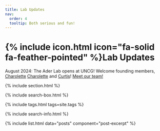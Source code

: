 ```yaml
---
title: Lab Updates
nav:
  order: 4
  tooltip: Both serious and fun!
---
```


# {% include icon.html icon="fa-solid fa-feather-pointed" %}Lab Updates

August 2024: The Ader Lab opens at UNCG! Welcome founding members, [Charolette](https://nickaderlab.com/members/charolette-shore.html) [Charolette](../members/charolette-shore.md) and [Curtis](../_members/charolette-shore.html)! [Meet our team!](../team)


{% include section.html %}

{% include search-box.html %}

{% include tags.html tags=site.tags %}

{% include search-info.html %}

{% include list.html data="posts" component="post-excerpt" %}
